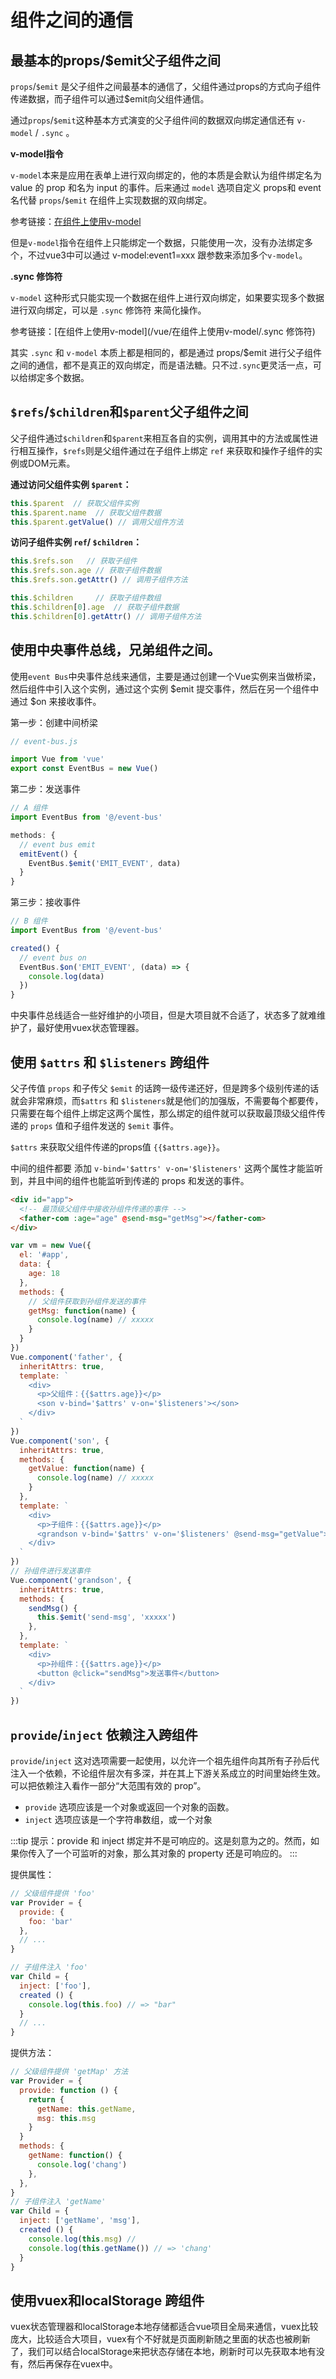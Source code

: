 # 组件之间的通信

## 最基本的props/$emit父子组件之间

`props`/`$emit` 是父子组件之间最基本的通信了，父组件通过props的方式向子组件传递数据，而子组件可以通过$emit向父组件通信。

通过`props`/`$emit`这种基本方式演变的父子组件间的数据双向绑定通信还有 `v-model` / `.sync` 。

**v-model指令**

`v-model`本来是应用在表单上进行双向绑定的，他的本质是会默认为组件绑定名为 value 的 prop 和名为 input 的事件。后来通过 `model` 选项自定义 props和 event 名代替 `props`/`$emit` 在组件上实现数据的双向绑定。

参考链接：[在组件上使用v-model](/vue/在组件上使用v-model)

但是`v-model`指令在组件上只能绑定一个数据，只能使用一次，没有办法绑定多个，不过vue3中可以通过 v-model:event1=xxx 跟参数来添加多个`v-model`。

**.sync 修饰符**

`v-model` 这种形式只能实现一个数据在组件上进行双向绑定，如果要实现多个数据进行双向绑定，可以是 `.sync` 修饰符 来简化操作。

参考链接：[在组件上使用v-model](/vue/在组件上使用v-model/.sync 修饰符)

其实 `.sync` 和 `v-model` 本质上都是相同的，都是通过 props/$emit 进行父子组件之间的通信，都不是真正的双向绑定，而是语法糖。只不过`.sync`更灵活一点，可以给绑定多个数据。

  

## `$refs`/`$children`和`$parent`父子组件之间

父子组件通过`$children`和`$parent`来相互各自的实例，调用其中的方法或属性进行相互操作，`$refs`则是父组件通过在子组件上绑定 `ref` 来获取和操作子组件的实例或DOM元素。

**通过访问父组件实例 `$parent`：**

```js
this.$parent  // 获取父组件实例
this.$parent.name  // 获取父组件数据
this.$parent.getValue() // 调用父组件方法
```

**访问子组件实例 `ref`/ `$children`：**

```js
this.$refs.son   // 获取子组件
this.$refs.son.age // 获取子组件数据
this.$refs.son.getAttr() // 调用子组件方法

this.$children     // 获取子组件数组
this.$children[0].age  // 获取子组件数据
this.$children[0].getAttr() // 调用子组件方法
```

## 使用中央事件总线，兄弟组件之间。

使用`event Bus`中央事件总线来通信，主要是通过创建一个Vue实例来当做桥梁，然后组件中引入这个实例，通过这个实例 $emit 提交事件，然后在另一个组件中通过 $on 来接收事件。

第一步：创建中间桥梁

```js
// event-bus.js

import Vue from 'vue'
export const EventBus = new Vue()
```

第二步：发送事件

```js
// A 组件
import EventBus from '@/event-bus'

methods: {
  // event bus emit
  emitEvent() {
    EventBus.$emit('EMIT_EVENT', data)
  }
}
```

第三步：接收事件
```js
// B 组件
import EventBus from '@/event-bus'

created() {
  // event bus on
  EventBus.$on('EMIT_EVENT', (data) => {
    console.log(data)
  })
}
```
中央事件总线适合一些好维护的小项目，但是大项目就不合适了，状态多了就难维护了，最好使用vuex状态管理器。

## 使用 `$attrs` 和 `$listeners` 跨组件

父子传值 `props` 和子传父 `$emit` 的话跨一级传递还好，但是跨多个级别传递的话就会非常麻烦，而`$attrs` 和 `$listeners`就是他们的加强版，不需要每个都要传，只需要在每个组件上绑定这两个属性，那么绑定的组件就可以获取最顶级父组件传递的 `props` 值和子组件发送的 `$emit` 事件。

`$attrs` 来获取父组件传递的props值 `{{$attrs.age}}`。

中间的组件都要 添加 `v-bind='$attrs' v-on='$listeners'` 这两个属性才能监听到，并且中间的组件也能监听到传递的 props 和发送的事件。
```html
<div id="app">
  <!-- 最顶级父组件中接收孙组件传递的事件 -->
  <father-com :age="age" @send-msg="getMsg"></father-com>
</div>
```
```js
var vm = new Vue({
  el: '#app',
  data: {
    age: 18
  },
  methods: {
    // 父组件获取到孙组件发送的事件
    getMsg: function(name) {
      console.log(name) // xxxxx
    }
  }
})
Vue.component('father', {
  inheritAttrs: true,
  template: `
    <div>
      <p>父组件：{{$attrs.age}}</p>
      <son v-bind='$attrs' v-on='$listeners'></son>
    </div>
  `
})
Vue.component('son', {
  inheritAttrs: true,
  methods: {
    getValue: function(name) {
      console.log(name) // xxxxx
    }
  },
  template: `
    <div>
      <p>子组件：{{$attrs.age}}</p>
      <grandson v-bind='$attrs' v-on='$listeners' @send-msg="getValue"></grandson>
    </div>
  `
})
// 孙组件进行发送事件
Vue.component('grandson', {
  inheritAttrs: true,
  methods: {
    sendMsg() {
      this.$emit('send-msg', 'xxxxx')
    },
  },
  template: `
    <div>
      <p>孙组件：{{$attrs.age}}</p>
      <button @click="sendMsg">发送事件</button>
    </div>
  `
})
```

## `provide`/`inject` 依赖注入跨组件

`provide`/`inject` 这对选项需要一起使用，以允许一个祖先组件向其所有子孙后代注入一个依赖，不论组件层次有多深，并在其上下游关系成立的时间里始终生效。可以把依赖注入看作一部分“大范围有效的 prop”。

* `provide` 选项应该是一个对象或返回一个对象的函数。
* `inject` 选项应该是一个字符串数组，或一个对象

:::tip
提示：provide 和 inject 绑定并不是可响应的。这是刻意为之的。然而，如果你传入了一个可监听的对象，那么其对象的 property 还是可响应的。
:::

提供属性：
```js
// 父级组件提供 'foo'
var Provider = {
  provide: {
    foo: 'bar'
  },
  // ...
}

// 子组件注入 'foo'
var Child = {
  inject: ['foo'],
  created () {
    console.log(this.foo) // => "bar"
  }
  // ...
}
```
提供方法：
```js
// 父级组件提供 'getMap' 方法
var Provider = {
  provide: function () {
    return {
      getName: this.getName,
      msg: this.msg
    }
  }
  methods: {
    getName: function() {
      console.log('chang')
    },
  },
}
// 子组件注入 'getName'
var Child = {
  inject: ['getName', 'msg'],
  created () {
    console.log(this.msg) //
    console.log(this.getName()) // => 'chang'
  }
}
```

## 使用vuex和localStorage 跨组件

vuex状态管理器和localStorage本地存储都适合vue项目全局来通信，vuex比较庞大，比较适合大项目，vuex有个不好就是页面刷新随之里面的状态也被刷新了，我们可以结合localStorage来把状态存储在本地，刷新时可以先获取本地有没有，然后再保存在vuex中。
